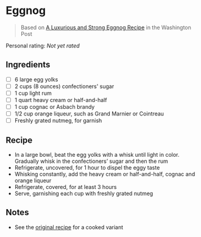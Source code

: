 # Eggnog

> Based on [A Luxurious and Strong Eggnog Recipe] in the Washington Post

<!-- {cts} rating=0; (User can specify rating on scale of 1-5) -->

Personal rating: *Not yet rated*

<!-- {cte} -->

<!-- {cts} name_image=None; (User can specify image name) -->

<!-- TODO: Capture image -->

<!-- {cte} -->

## Ingredients

- [ ] 6 large egg yolks
- [ ] 2 cups (8 ounces) confectioners' sugar
- [ ] 1 cup light rum
- [ ] 1 quart heavy cream or half-and-half
- [ ] 1 cup cognac or Asbach brandy
- [ ] 1/2 cup orange liqueur, such as Grand Marnier or Cointreau
- [ ] Freshly grated nutmeg, for garnish

## Recipe

- In a large bowl, beat the egg yolks with a whisk until light in color. Gradually whisk in the confectioners’ sugar and then the rum
- Refrigerate, uncovered, for 1 hour to dispel the eggy taste
- Whisking constantly, add the heavy cream or half-and-half, cognac and orange liqueur
- Refrigerate, covered, for at least 3 hours
- Serve, garnishing each cup with freshly grated nutmeg

## Notes

- See the [original recipe][a luxurious and strong eggnog recipe] for a cooked variant

[a luxurious and strong eggnog recipe]: https://www.washingtonpost.com/news/voraciously/wp/2019/12/11/a-luxurious-and-strong-eggnog-recipe-to-sustain-you-through-this-holiday-season-and-many-more/
